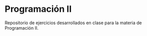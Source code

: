 # Programación II
Repositorio de ejercicios desarrollados en clase para la materia de Programación II.
